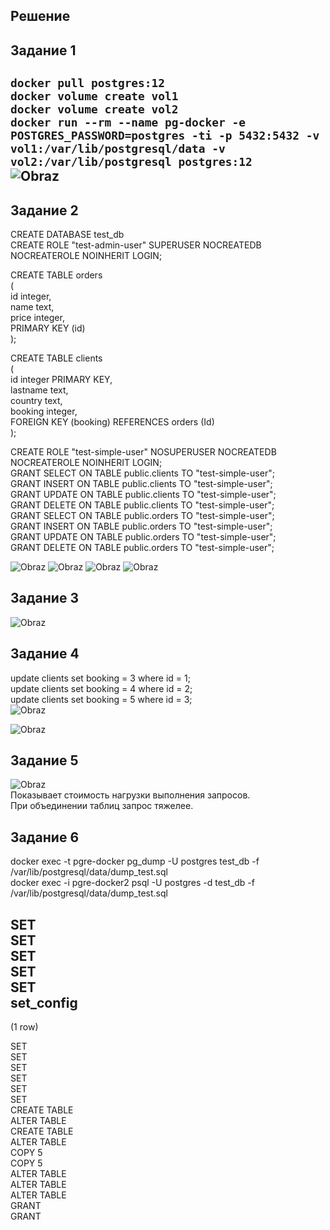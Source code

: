 
## Решение

## Задание 1  

```docker pull postgres:12```  
```docker volume create vol1 ```  
```docker volume create vol2 ```  
```docker run --rm --name pg-docker -e POSTGRES_PASSWORD=postgres -ti -p 5432:5432 -v vol1:/var/lib/postgresql/data -v vol2:/var/lib/postgresql postgres:12 ```  
![Obraz](1.png)
---
## Задание 2  

CREATE DATABASE test_db  
CREATE ROLE "test-admin-user" SUPERUSER NOCREATEDB NOCREATEROLE NOINHERIT LOGIN;  

CREATE TABLE orders   
(  
id integer,   
name text,   
price integer,   
PRIMARY KEY (id)   
);  

CREATE TABLE clients   
(  
	id integer PRIMARY KEY,  
	lastname text,  
	country text,  
	booking integer,  
	FOREIGN KEY (booking) REFERENCES orders (Id)  
);  

CREATE ROLE "test-simple-user" NOSUPERUSER NOCREATEDB NOCREATEROLE NOINHERIT LOGIN;  
GRANT SELECT ON TABLE public.clients TO "test-simple-user";  
GRANT INSERT ON TABLE public.clients TO "test-simple-user";  
GRANT UPDATE ON TABLE public.clients TO "test-simple-user";  
GRANT DELETE ON TABLE public.clients TO "test-simple-user";  
GRANT SELECT ON TABLE public.orders TO "test-simple-user";  
GRANT INSERT ON TABLE public.orders TO "test-simple-user";  
GRANT UPDATE ON TABLE public.orders TO "test-simple-user";  
GRANT DELETE ON TABLE public.orders TO "test-simple-user";  

![Obraz](2.png)
![Obraz](3.png)
![Obraz](4.png)
![Obraz](5.png)

## Задание 3

  ![Obraz](6.png)

## Задание 4  
update  clients set booking = 3 where id = 1;  
update  clients set booking = 4 where id = 2;  
update  clients set booking = 5 where id = 3;  
![Obraz](7.png)  

![Obraz](8.png)  

## Задание 5  
![Obraz](9.png)   
Показывает стоимость нагрузки выполнения запросов.  
При объединении таблиц запрос тяжелее.  

## Задание 6
docker exec -t pgre-docker pg_dump -U postgres test_db -f /var/lib/postgresql/data/dump_test.sql  
docker exec -i pgre-docker2 psql -U postgres -d test_db -f /var/lib/postgresql/data/dump_test.sql  

SET  
SET  
SET  
SET  
SET  
 set_config   
------------  

(1 row)  

SET  
SET  
SET  
SET  
SET  
SET  
CREATE TABLE  
ALTER TABLE  
CREATE TABLE  
ALTER TABLE  
COPY 5  
COPY 5  
ALTER TABLE  
ALTER TABLE  
ALTER TABLE  
GRANT  
GRANT  
